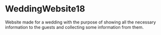# WeddingWebsite18
Website made for a wedding with the purpose of showing all the necessary information to the guests and collecting some information from them.
